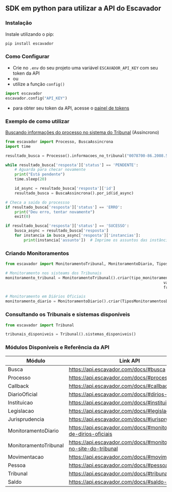 ## SDK em python para utilizar a API do Escavador

### Instalação
    
Instale utilizando o pip:
```bash
pip install escavador
```

### Como Configurar

- Crie no `.env` do seu projeto uma variável `ESCAVADOR_API_KEY` com seu token da API
- ou
- utilize a função `config()`
```py
import escavador
escavador.config("API_KEY")
```

- para obter seu token da API, acesse o [painel de tokens](https://api.escavador.com/tokens)

### Exemplo de como utilizar
[Buscando informações do processo no sistema do Tribunal](https://api.escavador.com/docs/#pesquisar-processo-no-site-do-tribunal-assncrono) (Assíncrono)
```py
from escavador import Processo, BuscaAssincrona
import time

resultado_busca = Processo().informacoes_no_tribunal("0078700-86.2008.5.17.0009")  # Gera uma busca assíncrona

while resultado_busca['resposta']['status'] == 'PENDENTE':
    # Aguarda para checar novamente
    print("Está pendente")
    time.sleep(20)

    id_async = resultado_busca['resposta']['id']
    resultado_busca = BuscaAssincrona().por_id(id_async)

# Checa a saida do processso
if resultado_busca['resposta']['status'] == 'ERRO':
    print("Deu erro, tentar novamente")
    exit(0)

if resultado_busca['resposta']['status'] == 'SUCESSO':
    busca_async = resultado_busca['resposta']
    for instancia in busca_async['resposta']['instancias']:
        print(instancia['assunto'])  # Imprime os assuntos das instâncias do processo
```

### Criando Monitoramentos
```py
from escavador import MonitoramentoTribunal, MonitoramentoDiario, TiposMonitoramentosTribunal, TiposMonitoramentosDiario,FrequenciaMonitoramentoTribunal

# Monitoramento nos sisteams dos Tribunais
monitoramento_tribunal = MonitoramentoTribunal().criar(tipo_monitoramento=TiposMonitoramentosTribunal.UNICO,
                                                                     valor="8809061-58.2022.8.10.3695",tribunal='TJSP', 
                                                                     frequencia=FrequenciaMonitoramentoTribunal.SEMANAL)

# Monitoramento em Diários Oficiais
monitoramento_diario = MonitoramentoDiario().criar(TiposMonitoramentosDiario.PROCESSO, processo_id=2, origens_ids=[2,4,6])
```

### Consultando os Tribunais e sistemas disponíveis
```py
from escavador import Tribunal

tribunais_disponiveis = Tribunal().sistemas_disponiveis()
```

### Módulos Disponíveis e Referência da API

| Módulo                | Link API                                                          |
|-----------------------|-------------------------------------------------------------------|
| Busca                 | https://api.escavador.com/docs/#busca                             |
| Processo              | https://api.escavador.com/docs/#processos                         |
| Callback              | https://api.escavador.com/docs/#callback                          |
| DiarioOficial         | https://api.escavador.com/docs/#dirios-oficiais                   |
| Instituicao           | https://api.escavador.com/docs/#instituies                        |
| Legislacao            | https://api.escavador.com/docs/#legislao                          |
| Jurisprudencia        | https://api.escavador.com/docs/#jurisprudncias                    |
| MonitoramentoDiario   | https://api.escavador.com/docs/#monitoramento-de-dirios-oficiais  |
| MonitoramentoTribunal | https://api.escavador.com/docs/#monitoramento-no-site-do-tribunal |
| Movimentacao          | https://api.escavador.com/docs/#movimentaes                       |
| Pessoa                | https://api.escavador.com/docs/#pessoas                           |
| Tribunal              | https://api.escavador.com/docs/#tribunais                         |
| Saldo                 | https://api.escavador.com/docs/#saldo-da-api                      | 